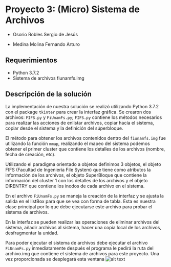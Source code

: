 # Proyecto 3: (Micro) Sistema de Archivos
* Osorio Robles Sergio de Jesús

* Medina Molina Fernando Arturo
## Requerimientos
- Python 3.7.2
- Sistema de archivos fiunamfs.img
## Descripción de la solución
La implementación de nuestra solución se realizó utilizando Python 3.7.2 con el package `tkinter` para crear la interfaz
gráfica. Se crearon dos archivos: `FIFS.py` y `FiUnamFs.py`; `FIFS.py` contiene los métodos necesarios para realizar las 
acciones de enlistar archivos, copiar hacía el sistema, copiar desde el sistema y la definición del súperbloque. 

El método para obtener los archivos contenidos dentro del `fiunamfs.img` fue utilizando la función `mmap`, realizando 
el mapeo del sistema podemos obtener el primer cluster que contiene los detalles de los archivos (nombre, fecha de creación, etc).

Utilizando el paradigma orientado a objetos definimos 3 objetos, el objeto FIFS (Facultad de Ingeniería File System) que tiene 
como atributos la información de los archivos, el objeto SuperBloque que contiene la información del cluster 1 con los detalles 
de los archivos y el objeto DIRENTRY que contiene los inodos de cada archivo en el sistema. 

En el archivo `FiUnamFs.py` se maneja la creación de la interfaz y se ajusta la salida en el listBox para que se vea con forma de tabla. Esta es nuestra clase principal por lo que debe ejecutarse este archivo para probar el sistema de archivos. 

En la interfaz se pueden realizar las operaciones de eliminar archivos del sistema, añadir archivos al sistema, hacer una copia local de los archivos, desfragmentar la unidad. 

Para poder ejecutar el sistema de archivos debe ejecutar el archivo `FiUnamFs.py` inmediatamente después el programa le pedirá la ruta del archivo.img que contiene el sistema de archivos para este proyecto. Una vez proporcionada se desplegará esta ventana
![alt text](https://github.com/fernando170/sistop-2020-2/blob/master/proyectos/4/Medina%20Fernando%2C%20Osorio%20Sergio/captura.png)






